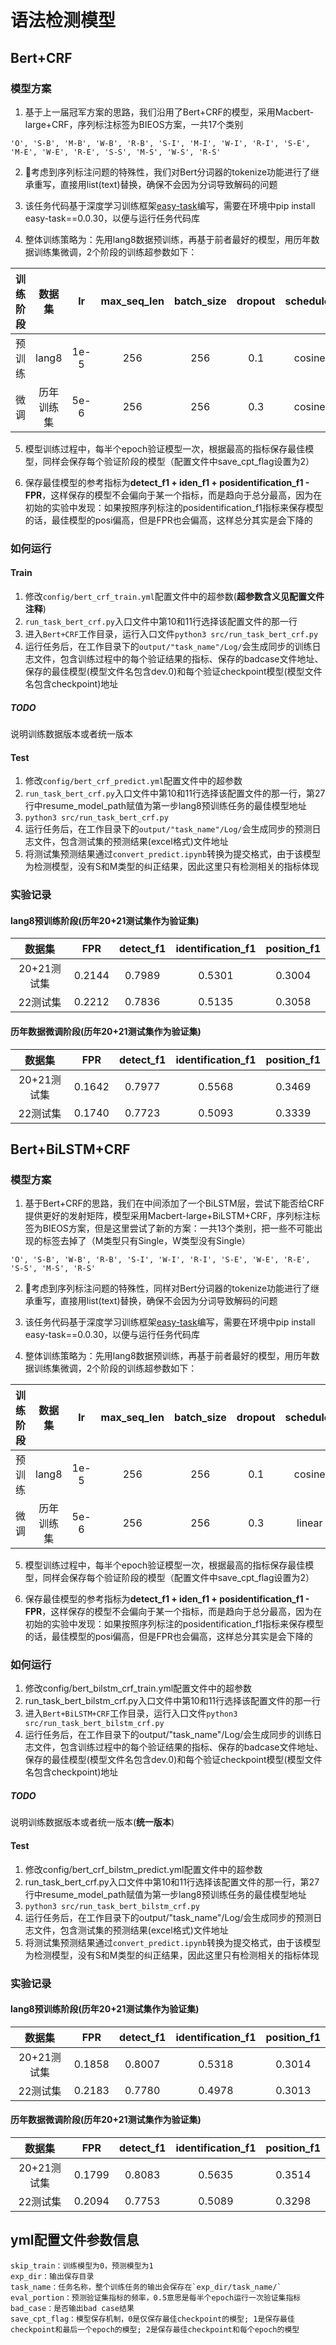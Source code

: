 # 语法检测模型
## Bert+CRF
### 模型方案
1. 基于上一届冠军方案的思路，我们沿用了Bert+CRF的模型，采用Macbert-large+CRF，序列标注标签为BIEOS方案，一共17个类别

`'O', 'S-B', 'M-B', 'W-B', 'R-B', 'S-I', 'M-I', 'W-I', 'R-I', 'S-E', 'M-E', 'W-E', 'R-E', 'S-S', 'M-S', 'W-S', 'R-S'`

2. 考虑到序列标注问题的特殊性，我们对Bert分词器的tokenize功能进行了继承重写，直接用list(text)替换，确保不会因为分词导致解码的问题

3. 该任务代码基于深度学习训练框架[easy-task](https://github.com/AI-confused/easy_task)编写，需要在环境中pip install easy-task==0.0.30，以便与运行任务代码库

4. 整体训练策略为：先用lang8数据预训练，再基于前者最好的模型，用历年数据训练集微调，2个阶段的训练超参数如下：

| 训练阶段| 数据集  | lr     |max_seq_len|batch_size|dropout|scheduler|warmup|epoch|GPU卡数|梯度累积|seed|
|:-------:|:-------:|:-----:|:-------:|:--------:|:------:|:-----:|:--------:|:-----:|:--------:|:--------:|:--------:|
|预训练| lang8   |  1e-5  |256        |256       |0.1    |   cosine|0.0|10   |8|1|99|
|微调| 历年训练集|     5e-6   |256|256|0.3|cosine|0.0|10|8|1|99|

5. 模型训练过程中，每半个epoch验证模型一次，根据最高的指标保存最佳模型，同样会保存每个验证阶段的模型（配置文件中save_cpt_flag设置为2）

6. 保存最佳模型的参考指标为**detect_f1 + iden_f1 + posidentification_f1 - FPR**，这样保存的模型不会偏向于某一个指标，而是趋向于总分最高，因为在初始的实验中发现：如果按照序列标注的posidentification_f1指标来保存模型的话，最佳模型的posi偏高，但是FPR也会偏高，这样总分其实是会下降的

### 如何运行
#### Train
1. 修改`config/bert_crf_train.yml`配置文件中的超参数(**超参数含义见配置文件注释**)
2. `run_task_bert_crf.py`入口文件中第10和11行选择该配置文件的那一行
3. 进入`Bert+CRF`工作目录，运行入口文件`python3 src/run_task_bert_crf.py`
4. 运行任务后，在工作目录下的`output/"task_name"/Log/`会生成同步的训练日志文件，包含训练过程中的每个验证结果的指标、保存的badcase文件地址、保存的最佳模型(模型文件名包含dev.0)和每个验证checkpoint模型(模型文件名包含checkpoint)地址
##### **TODO**
说明训练数据版本或者统一版本
#### Test
1. 修改`config/bert_crf_predict.yml`配置文件中的超参数
2. `run_task_bert_crf.py`入口文件中第10和11行选择该配置文件的那一行，第27行中resume_model_path赋值为第一步lang8预训练任务的最佳模型地址
3. `python3 src/run_task_bert_crf.py`
4. 运行任务后，在工作目录下的`output/"task_name"/Log/`会生成同步的预测日志文件，包含测试集的预测结果(excel格式)文件地址
5. 将测试集预测结果通过`convert_predict.ipynb`转换为提交格式，由于该模型为检测模型，没有S和M类型的纠正结果，因此这里只有检测相关的指标体现
### 实验记录
#### lang8预训练阶段(历年20+21测试集作为验证集)
|数据集|  FPR |   detect_f1 |   identification_f1 |   position_f1 |
|:---:|:---:|:---:|:---:|:---:|
|20+21测试集|0.2144|0.7989|0.5301|0.3004|
|22测试集|0.2212|0.7836|0.5135|0.3058|
#### 历年数据微调阶段(历年20+21测试集作为验证集)
|数据集|  FPR |   detect_f1 |   identification_f1 |   position_f1 |
|:---:|:---:|:---:|:---:|:---:|
|20+21测试集|0.1642|0.7977|0.5568|0.3469|
|22测试集|0.1740|0.7723|0.5093|0.3339|
## Bert+BiLSTM+CRF
### 模型方案
1. 基于Bert+CRF的思路，我们在中间添加了一个BiLSTM层，尝试下能否给CRF提供更好的发射矩阵，模型采用Macbert-large+BiLSTM+CRF，序列标注标签为BIEOS方案，但是这里尝试了新的方案：一共13个类别，把一些不可能出现的标签去掉了（M类型只有Single，W类型没有Single）

`'O', 'S-B', 'W-B', 'R-B', 'S-I', 'W-I', 'R-I', 'S-E', 'W-E', 'R-E', 'S-S', 'M-S', 'R-S'`

2. 考虑到序列标注问题的特殊性，同样对Bert分词器的tokenize功能进行了继承重写，直接用list(text)替换，确保不会因为分词导致解码的问题

3. 该任务代码基于深度学习训练框架[easy-task](https://github.com/AI-confused/easy_task)编写，需要在环境中pip install easy-task==0.0.30，以便与运行任务代码库

4. 整体训练策略为：先用lang8数据预训练，再基于前者最好的模型，用历年数据训练集微调，2个阶段的训练超参数如下：

| 训练阶段| 数据集  | lr     |max_seq_len|batch_size|dropout|scheduler|warmup|epoch|GPU卡数|梯度累积|seed|
|:-------:|:-------:|:-----:|:-----:|:-------:|:--------:|:------:|:-----:|:--------:|:-----:|:--------:|:--------:|
|预训练| lang8   |  1e-5  |256        |256       |0.1    |   cosine|0.0|10   |4|2|99|
|微调| 历年训练集|     5e-6   |256|256|0.3|linear|0.1|10|2|4|99|

5. 模型训练过程中，每半个epoch验证模型一次，根据最高的指标保存最佳模型，同样会保存每个验证阶段的模型（配置文件中save_cpt_flag设置为2）

6. 保存最佳模型的参考指标为**detect_f1 + iden_f1 + posidentification_f1 - FPR**，这样保存的模型不会偏向于某一个指标，而是趋向于总分最高，因为在初始的实验中发现：如果按照序列标注的posidentification_f1指标来保存模型的话，最佳模型的posi偏高，但是FPR也会偏高，这样总分其实是会下降的
### 如何运行
1. 修改config/bert_bilstm_crf_train.yml配置文件中的超参数
2. run_task_bert_bilstm_crf.py入口文件中第10和11行选择该配置文件的那一行
3. 进入`Bert+BiLSTM+CRF`工作目录，运行入口文件`python3 src/run_task_bert_bilstm_crf.py`
4. 运行任务后，在工作目录下的output/"task_name"/Log/会生成同步的训练日志文件，包含训练过程中的每个验证结果的指标、保存的badcase文件地址、保存的最佳模型(模型文件名包含dev.0)和每个验证checkpoint模型(模型文件名包含checkpoint)地址
##### **TODO**
说明训练数据版本或者统一版本(**统一版本**)
#### Test
1. 修改config/bert_crf_bilstm_predict.yml配置文件中的超参数
2. run_task_bert_crf.py入口文件中第10和11行选择该配置文件的那一行，第27行中resume_model_path赋值为第一步lang8预训练任务的最佳模型地址
3. `python3 src/run_task_bert_bilstm_crf.py`
4. 运行任务后，在工作目录下的output/"task_name"/Log/会生成同步的预测日志文件，包含测试集的预测结果(excel格式)文件地址
5. 将测试集预测结果通过`convert_predict.ipynb`转换为提交格式，由于该模型为检测模型，没有S和M类型的纠正结果，因此这里只有检测相关的指标体现
### 实验记录
#### lang8预训练阶段(历年20+21测试集作为验证集)
|数据集|  FPR |   detect_f1 |   identification_f1 |   position_f1 |
|:---:|:---:|:---:|:---:|:---:|
|20+21测试集|0.1858|0.8007|0.5318|0.3014|
|22测试集|0.2183|0.7780|0.4978|0.3013|
#### 历年数据微调阶段(历年20+21测试集作为验证集)
|数据集|  FPR |   detect_f1 |   identification_f1 |   position_f1 |
|:---:|:---:|:---:|:---:|:---:|
|20+21测试集|0.1799|0.8083|0.5635|0.3514|
|22测试集|0.2094|0.7753|0.5089|0.3298|

## yml配置文件参数信息
    skip_train：训练模型为0，预测模型为1
    exp_dir：输出保存目录
    task_name：任务名称，整个训练任务的输出会保存在`exp_dir/task_name/`
    eval_portion：预测验证集指标的频率，0.5意思是每半个epoch运行一次验证集指标
    bad_case：是否输出bad case结果
    save_cpt_flag：模型保存机制，0是仅保存最佳checkpoint的模型; 1是保存最佳checkpoint和最后一个epoch的模型; 2是保存最佳checkpoint和每个epoch的模型
